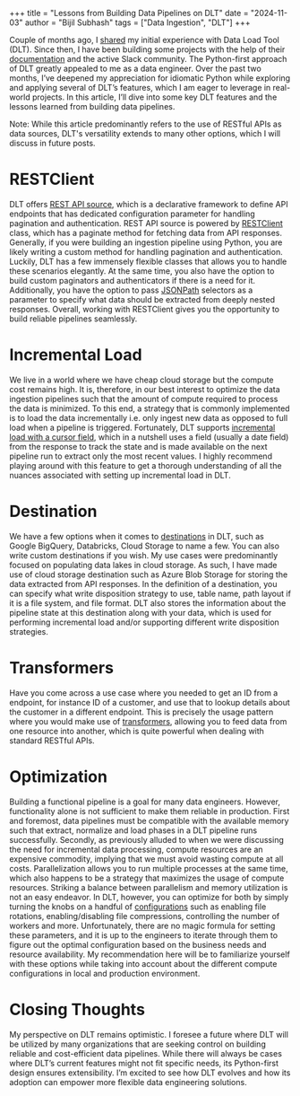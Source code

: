 +++
title = "Lessons from Building Data Pipelines on DLT"
date = "2024-11-03"
author = "Bijil Subhash"
tags = ["Data Ingestion", "DLT"]
+++

Couple of months ago, I [shared](https://bijilsubhash.io/blog/exploring-dlt-for-data-ingestion/) my initial experience with Data Load Tool (DLT). Since then, I have been building some projects with the help of their [documentation](https://dlthub.com/docs/intro) and the active Slack community. The Python-first approach of DLT greatly appealed to me as a data engineer. Over the past two months, I’ve deepened my appreciation for idiomatic Python while exploring and applying several of DLT’s features, which I am eager to leverage in real-world projects. In this article, I’ll dive into some key DLT features and the lessons learned from building data pipelines.

Note: While this article predominantly refers to the use of RESTful APIs as data sources, DLT's versatility extends to many other options, which I will discuss in future posts.

# RESTClient

DLT offers [REST API source](https://dlthub.com/docs/devel/dlt-ecosystem/verified-sources/rest_api/basic), which is a declarative framework to define API endpoints that has dedicated configuration parameter for handling pagination and authentication. REST API source is powered by [RESTClient](https://dlthub.com/docs/devel/general-usage/http/rest-client) class, which has a paginate method for fetching data from API responses. Generally, if you were building an ingestion pipeline using Python, you are likely writing a custom method for handling pagination and authentication. Luckily, DLT has a few immensely flexible classes that allows you to handle these scenarios elegantly. At the same time, you also have the option to build custom paginators and authenticators if there is a need for it. Additionally, you have the option to pass [JSONPath](https://github.com/h2non/jsonpath-ng?tab=readme-ov-file#jsonpath-syntax) selectors as a parameter to specify what data should be extracted from deeply nested responses.  Overall, working with RESTClient gives you the opportunity to build reliable pipelines seamlessly.

# Incremental Load

We live in a world where we have cheap cloud storage but the compute cost remains high. It is, therefore, in our best interest to optimize the data ingestion pipelines such that the amount of compute required to process the data is minimized. To this end, a strategy that is commonly implemented is to load the data incrementally i.e. only ingest new data as opposed to full load when a pipeline is triggered. Fortunately, DLT supports [incremental load with a cursor field](https://dlthub.com/docs/general-usage/incremental-loading#incremental-loading-with-a-cursor-field), which in a nutshell uses a field (usually a date field) from the response to track the state and is made available on the next pipeline run to extract only the most recent values. I highly recommend playing around with this feature to get a thorough understanding of all the nuances associated with setting up incremental load in DLT.

# Destination

We have a few options when it comes to [destinations](https://dlthub.com/docs/dlt-ecosystem/destinations/) in DLT, such as Google BigQuery, Databricks, Cloud Storage to name a few. You can also write custom destinations if you wish. My use cases were predominantly focused on populating data lakes in cloud storage. As such, I have made use of cloud storage destination such as Azure Blob Storage for storing the data extracted from API responses. In the definition of a destination, you can specify what write disposition strategy to use, table name, path layout if it is a file system, and file format. DLT also stores the information about the pipeline state at this destination along with your data, which is used for performing incremental load and/or supporting different write disposition strategies.

# Transformers

Have you come across a use case where you needed to get an ID from a endpoint, for instance ID of a customer, and use that to lookup details about the customer in a different endpoint. This is precisely the usage pattern where you would make use of [transformers](https://dlthub.com/docs/general-usage/resource#process-resources-with-dlttransformer), allowing you to feed data from one resource into another, which is quite powerful when dealing with standard RESTful APIs.

# Optimization

Building a functional pipeline is a goal for many data engineers. However, functionality alone is not sufficient to make them reliable in production. First and foremost, data pipelines must be compatible with the available memory such that extract, normalize and load phases in a DLT pipeline runs successfully. Secondly, as previously alluded to when we were discussing the need for incremental data processing, compute resources are an expensive commodity, implying that we must avoid wasting compute at all costs. Parallelization allows you to run multiple processes at the same time, which also happens to be a strategy that maximizes the usage of compute resources. Striking a balance between parallelism and memory utilization is not an easy endeavor. In DLT, however, you can optimize for both by simply turning the knobs on a handful of [configurations](https://dlthub.com/docs/reference/performance) such as enabling file rotations, enabling/disabling file compressions, controlling the number of workers and more. Unfortunately, there are no magic formula for setting these parameters, and it is up to the engineers to iterate through them to figure out the optimal configuration based on the business needs and resource availability. My recommendation here will be to familiarize yourself with these options while taking into account about the different compute configurations in local and production environment.

# Closing Thoughts

My perspective on DLT remains optimistic. I foresee a future where DLT will be utilized by many organizations that are seeking control on building reliable and cost-efficient data pipelines. While there will always be cases where DLT’s current features might not fit specific needs, its Python-first design ensures extensibility. I’m excited to see how DLT evolves and how its adoption can empower more flexible data engineering solutions.